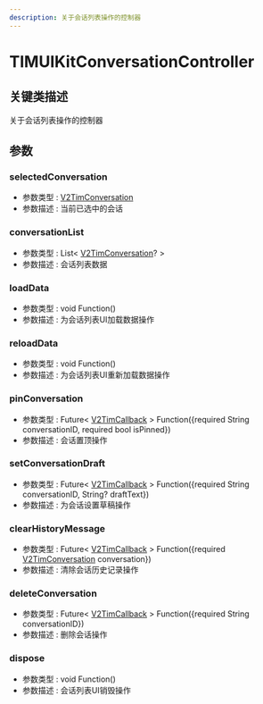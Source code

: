 ```yaml
---
description: 关于会话列表操作的控制器
---
```


# TIMUIKitConversationController

## 关键类描述

关于会话列表操作的控制器

## 参数

### selectedConversation

* 参数类型 : [V2TimConversation](../../api/guan-jian-lei/message/v2timconversation.md)
* 参数描述 : 当前已选中的会话

### conversationList

* 参数类型 : List< [V2TimConversation](../../api/guan-jian-lei/message/v2timconversation.md)? >
* 参数描述 : 会话列表数据

### loadData

* 参数类型 : void Function()
* 参数描述 : 为会话列表UI加载数据操作

### reloadData

* 参数类型 : void Function()
* 参数描述 : 为会话列表UI重新加载数据操作

### pinConversation

* 参数类型 : Future< [V2TimCallback](../../api/guan-jian-lei/v2timcallback.md) > Function({required String conversationID, required bool isPinned})
* 参数描述 : 会话置顶操作

### setConversationDraft

* 参数类型 : Future< [V2TimCallback](../../api/guan-jian-lei/v2timcallback.md) > Function({required String conversationID, String? draftText})
* 参数描述 : 为会话设置草稿操作

### clearHistoryMessage

* 参数类型 : Future< [V2TimCallback](../../api/guan-jian-lei/v2timcallback.md) > Function({required [V2TimConversation](../../api/guan-jian-lei/message/v2timconversation.md) conversation})
* 参数描述 : 清除会话历史记录操作

### deleteConversation

* 参数类型 : Future< [V2TimCallback](../../api/guan-jian-lei/v2timcallback.md) > Function({required String conversationID})
* 参数描述 : 删除会话操作

### dispose

* 参数类型 : void Function()
* 参数描述 : 会话列表UI销毁操作
